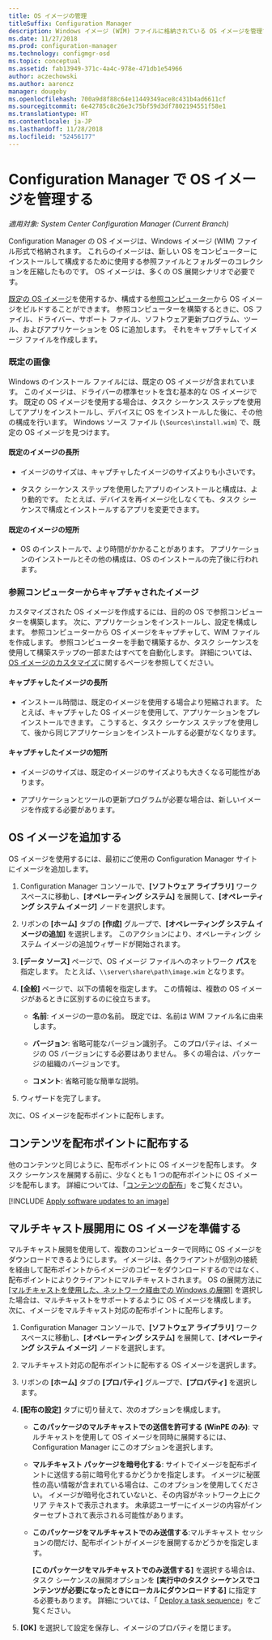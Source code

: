 ```yaml
---
title: OS イメージの管理
titleSuffix: Configuration Manager
description: Windows イメージ (WIM) ファイルに格納されている OS イメージを管理する方法について説明します。
ms.date: 11/27/2018
ms.prod: configuration-manager
ms.technology: configmgr-osd
ms.topic: conceptual
ms.assetid: fab13949-371c-4a4c-978e-471db1e54966
author: aczechowski
ms.author: aaroncz
manager: dougeby
ms.openlocfilehash: 700a9d8f88c64e11449349ace8c431b4ad6611cf
ms.sourcegitcommit: 6e42785c8c26e3c75bf59d3df7802194551f58e1
ms.translationtype: HT
ms.contentlocale: ja-JP
ms.lasthandoff: 11/28/2018
ms.locfileid: "52456177"
---
```

# <a name="manage-os-images-with-configuration-manager"></a>Configuration Manager で OS イメージを管理する

*適用対象: System Center Configuration Manager (Current Branch)*

Configuration Manager の OS イメージは、Windows イメージ (WIM) ファイル形式で格納されます。 これらのイメージは、新しい OS をコンピューターにインストールして構成するために使用する参照ファイルとフォルダーのコレクションを圧縮したものです。 OS イメージは、多くの OS 展開シナリオで必要です。 

[既定の OS イメージ](#default-image)を使用するか、構成する[参照コンピューター](#bkmk_capture)から OS イメージをビルドすることができます。 参照コンピューターを構築するときに、OS ファイル、ドライバー、サポート ファイル、ソフトウェア更新プログラム、ツール、およびアプリケーションを OS に追加します。 それをキャプチャしてイメージ ファイルを作成します。 

### <a name="default-image"></a>既定の画像

Windows のインストール ファイルには、既定の OS イメージが含まれています。 このイメージは、ドライバーの標準セットを含む基本的な OS イメージです。 既定の OS イメージを使用する場合は、タスク シーケンス ステップを使用してアプリをインストールし、デバイスに OS をインストールした後に、その他の構成を行います。 Windows ソース ファイル (`\Sources\install.wim`) で、既定の OS イメージを見つけます。  

#### <a name="default-image-advantages"></a>既定のイメージの長所

- イメージのサイズは、キャプチャしたイメージのサイズよりも小さいです。  

- タスク シーケンス ステップを使用したアプリのインストールと構成は、より動的です。 たとえば、デバイスを再イメージ化しなくても、タスク シーケンスで構成とインストールするアプリを変更できます。  

#### <a name="default-image-disadvantages"></a>既定のイメージの短所

- OS のインストールで、より時間がかかることがあります。 アプリケーションのインストールとその他の構成は、OS のインストールの完了後に行われます。  


### <a name="bkmk_capture"></a> 参照コンピューターからキャプチャされたイメージ

カスタマイズされた OS イメージを作成するには、目的の OS で参照コンピューターを構築します。 次に、アプリケーションをインストールし、設定を構成します。 参照コンピューターから OS イメージをキャプチャして、WIM ファイルを作成します。 参照コンピューターを手動で構築するか、タスク シーケンスを使用して構築ステップの一部またはすべてを自動化します。 詳細については、[OS イメージのカスタマイズ](/sccm/osd/get-started/customize-operating-system-images)に関するページを参照してください。  

#### <a name="captured-image-advantages"></a>キャプチャしたイメージの長所

- インストール時間は、既定のイメージを使用する場合より短縮されます。 たとえば、キャプチャした OS イメージを使用して、アプリケーションをプレインストールできます。 こうすると、タスク シーケンス ステップを使用して、後から同じアプリケーションをインストールする必要がなくなります。  

#### <a name="captured-image-disadvantages"></a>キャプチャしたイメージの短所

- イメージのサイズは、既定のイメージのサイズよりも大きくなる可能性があります。  

- アプリケーションとツールの更新プログラムが必要な場合は、新しいイメージを作成する必要があります。  



##  <a name="BKMK_AddOSImages"></a> OS イメージを追加する  

OS イメージを使用するには、最初にご使用の Configuration Manager サイトにイメージを追加します。 

1.  Configuration Manager コンソールで、**[ソフトウェア ライブラリ]** ワークスペースに移動し、**[オペレーティング システム]** を展開して、**[オペレーティング システム イメージ]** ノードを選択します。  

2.  リボンの **[ホーム]** タブの **[作成]** グループで、**[オペレーティング システム イメージの追加]** を選択します。 このアクションにより、オペレーティング システム イメージの追加ウィザードが開始されます。  

3.  **[データ ソース]** ページで、OS イメージ ファイルへのネットワーク **パス**を指定します。 たとえば、`\\server\share\path\image.wim` となります。  

4.  **[全般]** ページで、以下の情報を指定します。 この情報は、複数の OS イメージがあるときに区別するのに役立ちます。  

    -   **名前**: イメージの一意の名前。 既定では、名前は WIM ファイル名に由来します。  

    -   **バージョン**: 省略可能なバージョン識別子。 このプロパティは、イメージの OS バージョンにする必要はありません。 多くの場合は、パッケージの組織のバージョンです。   

    -   **コメント**: 省略可能な簡単な説明。  

5.  ウィザードを完了します。  


次に、OS イメージを配布ポイントに配布します。  



##  <a name="BKMK_DistributeBootImages"></a> コンテンツを配布ポイントに配布する  

他のコンテンツと同じように、配布ポイントに OS イメージを配布します。 タスク シーケンスを展開する前に、少なくとも 1 つの配布ポイントに OS イメージを配布します。 詳細については、「[コンテンツの配布](/sccm/core/servers/deploy/configure/deploy-and-manage-content#bkmk_distribute)」をご覧ください。  



[!INCLUDE [Apply software updates to an image](includes/wim-apply-updates.md)]



##  <a name="BKMK_OSImageMulticast"></a> マルチキャスト展開用に OS イメージを準備する  

マルチキャスト展開を使用して、複数のコンピューターで同時に OS イメージをダウンロードできるようにします。 イメージは、各クライアントが個別の接続を経由して配布ポイントからイメージのコピーをダウンロードするのではなく、配布ポイントによりクライアントにマルチキャストされます。 OS の展開方法に [[マルチキャストを使用した、ネットワーク経由での Windows の展開]](/sccm/osd/deploy-use/use-multicast-to-deploy-windows-over-the-network) を選択した場合は、マルチキャストをサポートするように OS イメージを構成します。 次に、イメージをマルチキャスト対応の配布ポイントに配布します。 

1.  Configuration Manager コンソールで、**[ソフトウェア ライブラリ]** ワークスペースに移動し、**[オペレーティング システム]** を展開して、**[オペレーティング システム イメージ]** ノードを選択します。  

2.  マルチキャスト対応の配布ポイントに配布する OS イメージを選択します。  

3.  リボンの **[ホーム]** タブの **[プロパティ]** グループで、**[プロパティ]** を選択します。  

4.  **[配布の設定]** タブに切り替えて、次のオプションを構成します。  

    -   **このパッケージのマルチキャストでの送信を許可する (WinPE のみ)**: マルチキャストを使用して OS イメージを同時に展開するには、Configuration Manager にこのオプションを選択します。  

    -   **マルチキャスト パッケージを暗号化する**: サイトでイメージを配布ポイントに送信する前に暗号化するかどうかを指定します。 イメージに秘匿性の高い情報が含まれている場合は、このオプションを使用してください。 イメージが暗号化されていないと、その内容がネットワーク上にクリア テキストで表示されます。 未承認ユーザーにイメージの内容がインターセプトされて表示される可能性があります。  

    -   **このパッケージをマルチキャストでのみ送信する**:マルチキャスト セッションの間だけ、配布ポイントがイメージを展開するかどうかを指定します。  

         **[このパッケージをマルチキャストでのみ送信する]** を選択する場合は、タスク シーケンスの展開オプションを **[実行中のタスク シーケンスでコンテンツが必要になったときにローカルにダウンロードする]** に指定する必要もあります。 詳細については、「 [Deploy a task sequence](/sccm/osd/deploy-use/manage-task-sequences-to-automate-tasks#BKMK_DeployTS)」をご覧ください。   

5.  **[OK]** を選択して設定を保存し、イメージのプロパティを閉じます。  
